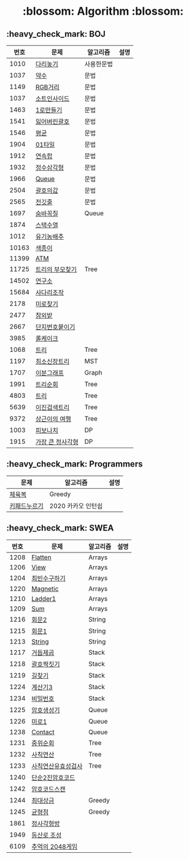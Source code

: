 
<div align = center>
  <h1> :blossom: Algorithm :blossom:</h1>
</div>

<h2>     :heavy_check_mark:    BOJ </h2>
  
  번호 | 문제 | 알고리즘 | 설명 |
  ----  | ----  | ----------| ---------
  1010 | [다리놓기](BOJ/boj1010_다리놓기.java) | 사용한문법 |  
  1037   | [약수](BOJ/boj1037_약수.java)    | 문법    | 
   1149   | [RGB거리](BOJ/boj1149_RGB거리.java)    | 문법    | 
   1037   | [소트인사이드](BOJ/boj1427_sortInside.java)    | 문법    | 
   1463   | [1로만들기](BOJ/boj1463_1로만들기.java)    | 문법    | 
   1541   | [잃어버린괄호](BOJ/boj1541_잃어버린괄호.java)    | 문법    | 
   1546   | [평균](BOJ/boj1546_평균.java)    | 문법    | 
   1904   | [01타일](BOJ/boj1904_01타일.java)    | 문법    | 
   1912   | [연속합](BOJ/boj1912_연속합.java)    | 문법    | 
   1932   | [정수삼각형](BOJ/boj1932_정수삼각형.java)    | 문법    | 
   1966   | [Queue](BOJ/boj1966_Queue.java)    | 문법    |   
   2504   | [괄호의값](BOJ/boj2504_괄호의값.java)    | 문법    | 
   2565   | [전깃줄](BOJ/boj2565_전깃줄.java)    | 문법    |
   1697   | [숨바꼭질](BOJ/boj1697_숨바꼭질.java)    | Queue    |
   1874   | [스택수열](BOJ/boj1874_스택수열.java)    |     |
   1012   | [유기농배추](BOJ/boj1012_유기농배추.java)    |     |   
   10163   | [색종이](BOJ/boj10163_색종이.java)    |     |      
   11399   | [ATM](BOJ/boj11399_ATM.java)    |     |      
   11725   | [트리의 부모찾기](BOJ/boj11725_트리의부모찾기.java)    | Tree    |      
   14502   | [연구소](BOJ/boj14502_연구소.java)    |     |      
   15684   | [사다리조작](BOJ/boj15684_사다리조작.java)    |     |      
   2178   | [미로찾기](BOJ/boj2178_미로찾기.java)    |     |      
   2477   | [참외밭](BOJ/boj2477_참외밭.java)    |     |      
   2667   | [단지번호붙이기](BOJ/boj2667_단지번호붙이기.java)    |     |      
   3985   | [롤케이크](BOJ/boj3985_롤케이크.java)    |     |      
   1068   | [트리](BOJ/Tree/boj1068_Tree.java)    | Tree    |     
   1197   | [최소신장트리](BOJ/Tree/boj1197_MST.java)    |  MST |       
   1707   | [이분그래프](BOJ/Tree/boj1707_BipartiteGraph.java)    |  Graph |       
   1991   | [트리순회](BOJ/Tree/boj1991_트리순회.java)    |  Tree |       
   4803   | [트리](BOJ/Tree/boj4803_Tree.java)    |  Tree |       
   5639   | [이진검색트리](BOJ/Tree/boj5639_이진검색트리.java)    |  Tree |       
   9372   | [상근이의 여행](BOJ/Tree/boj9372_상근이의여행.java)    |  Tree |       
   1003   | [피보나치](BOJ/DP/boj1003_fibonachi.java)    |  DP |   
   1915  | [가장 큰 정사각형](BOJ/DP/boj1915_가장큰정사각형.java)    |  DP |   
<h2>     :heavy_check_mark:    Programmers </h2>
  
 문제 | 알고리즘 | 설명
 ----  | ----------| --------
 [체육복](Programmers/체육복.java)      |   Greedy       | 
 [키패드누르기](Programmers/pushthekeypad.java)      |  2020 카카오 인턴쉽         | 

        
<h2>     :heavy_check_mark:    SWEA </h2>
  
   번호 | 문제 | 알고리즘 | 설명
  ----  | ----  | ----------| --------
  1208  | [Flatten](SWEA/Arrays/Flatten.java)       |    Arrays    | 
  1206      | [View](SWEA/Arrays/View.java)      |     Arrays      | 
  1204      | [최빈수구하기](SWEA/Arrays/ModeNumber.java)     |    Arrays       | 
  1220      | [Magnetic](SWEA/Arrays/Magnetic.java)      |  Arrays         | 
  1210      | [Ladder1](SWEA/Arrays/Ladder1.java)      |   Arrays        | 
  1209      |  [Sum](SWEA/Arrays/Sum.java)     |   Arrays        | 
  1216      |  [회문2](SWEA/String/Palindrome2.java)     |    String       | 
  1215      |   [회문1](SWEA/String/Palindrome1.java)    |    String       | 
  1213      |   [String](SWEA/String/stringFind.java)    |     String      | 
  1217      |   [거듭제곱](SWEA/Stack/Repeatedsquare.java)    |  Stack         | 
  1218      |   [괄호짝짓기](SWEA/Stack/PairBracket.java)    |  Stack         |   
  1219      |   [길찾기](SWEA/Stack/FindStreet.java)    | Stack          | 
  1224      |   [계산기3](SWEA/Stack/Calculater.java)    |   Stack        |
  1234      |   [비밀번호](SWEA/Stack/Password.java)    |   Stack        |
  1225      |   [암호생성기](SWEA/Queue/Createpwd.java)    |   Queue        |
  1226      |   [미로1](SWEA/Queue/Maze1.java)    |   Queue        |
  1238      |   [Contact](SWEA/Queue/Contact.java)    |   Queue        |
  1231      |   [중위순회](SWEA/Tree/TreeInOrder.java)    |   Tree        |
  1232      |   [사칙연산](SWEA/Tree/CalculaterTree.java)    |   Tree        |
  1233      |   [사칙연산유효성검사](SWEA/Tree/CalculaterTreeVaild.java)    |   Tree        |
  1240      |   [단순2진암호코드](SWEA/Start/SecureCode.java)    |         |
  1242      |   [암호코드스캔](SWEA/Start/SecurecodeScan.java)    |           |
  1244      |   [최대상금](SWEA/Greedy/MaximumPrize.java)    |  Greedy    |
 1245      |   [균형점](SWEA/Greedy/BlancePoint.java)    |   Greedy        |  
 1861      |   [정사각형방](SWEA/Problem1/OrigSquareRoom.java)    |           |  
 1949      |   [등산로 조성](SWEA/Problem1/MakeTrackingCourse.java)    |           |  
 6109      |   [추억의 2048게임](SWEA/Problem1/LongTimeAgo2048.java)    |         |

